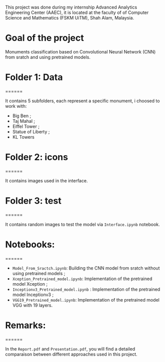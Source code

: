 This project was done during my internship Advanced Analytics Engineering Center (AAEC), it is located
at the faculty of of Computer Science and Mathematics (FSKM UiTM), Shah Alam, Malaysia.

# Goal of the project
Monuments classification based on Convolutional Neural Network (CNN) from sratch and using pretrained models.

# Folder 1: Data
======

It contains 5 subfolders, each represent a specific monument, i choosed to work with:
* Big Ben ; 
* Taj Mahal ; 
* Eiffel Tower ; 
* Statue of Liberty ; 
* KL Towers

# Folder 2: icons
======

It contains images used in the interface.

# Folder 3: test
======

It contains random images to test the model via `Interface.ipynb` notebook.

# Notebooks:
======

* `Model_From_Sractch.ipynb`: Building the CNN model from sratch without using pretrained models ;
* `Xception_Pretrained_model.ipynb`: Implementation of the pretrained model Xception ;
* `Inceptionv3_Pretrained_model.ipynb` : Implementation of the pretrained model Inceptionv3 ;
* `VGG19_Pretrained_model.ipynb`: Implementation of the pretrained model VGG with 19 layers.

# Remarks:
======

In the `Report.pdf` and `Presentation.pdf`, you will find a detailed comparaison between different approaches used in this project.

